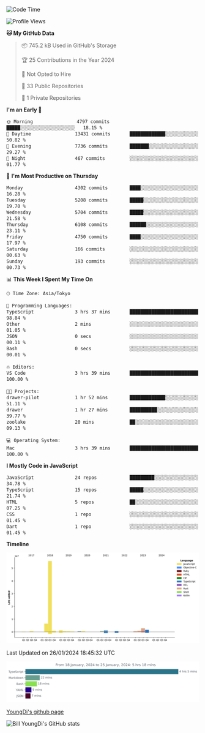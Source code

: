 <!--START_SECTION:waka-->
![Code Time](http://img.shields.io/badge/Code%20Time-336%20hrs%2042%20mins-blue)

![Profile Views](http://img.shields.io/badge/Profile%20Views-0-blue)

**🐱 My GitHub Data** 

> 📦 745.2 kB Used in GitHub's Storage 
 > 
> 🏆 25 Contributions in the Year 2024
 > 
> 🚫 Not Opted to Hire
 > 
> 📜 33 Public Repositories 
 > 
> 🔑 1 Private Repositories 
 > 
**I'm an Early 🐤** 

```text
🌞 Morning                4797 commits        █████░░░░░░░░░░░░░░░░░░░░   18.15 % 
🌆 Daytime                13431 commits       █████████████░░░░░░░░░░░░   50.82 % 
🌃 Evening                7736 commits        ███████░░░░░░░░░░░░░░░░░░   29.27 % 
🌙 Night                  467 commits         ░░░░░░░░░░░░░░░░░░░░░░░░░   01.77 % 
```
📅 **I'm Most Productive on Thursday** 

```text
Monday                   4302 commits        ████░░░░░░░░░░░░░░░░░░░░░   16.28 % 
Tuesday                  5208 commits        █████░░░░░░░░░░░░░░░░░░░░   19.70 % 
Wednesday                5704 commits        █████░░░░░░░░░░░░░░░░░░░░   21.58 % 
Thursday                 6108 commits        ██████░░░░░░░░░░░░░░░░░░░   23.11 % 
Friday                   4750 commits        ████░░░░░░░░░░░░░░░░░░░░░   17.97 % 
Saturday                 166 commits         ░░░░░░░░░░░░░░░░░░░░░░░░░   00.63 % 
Sunday                   193 commits         ░░░░░░░░░░░░░░░░░░░░░░░░░   00.73 % 
```


📊 **This Week I Spent My Time On** 

```text
🕑︎ Time Zone: Asia/Tokyo

💬 Programming Languages: 
TypeScript               3 hrs 37 mins       █████████████████████████   98.84 % 
Other                    2 mins              ░░░░░░░░░░░░░░░░░░░░░░░░░   01.05 % 
JSON                     0 secs              ░░░░░░░░░░░░░░░░░░░░░░░░░   00.11 % 
Bash                     0 secs              ░░░░░░░░░░░░░░░░░░░░░░░░░   00.01 % 

🔥 Editors: 
VS Code                  3 hrs 39 mins       █████████████████████████   100.00 % 

🐱‍💻 Projects: 
drawer-pilot             1 hr 52 mins        █████████████░░░░░░░░░░░░   51.11 % 
drawer                   1 hr 27 mins        ██████████░░░░░░░░░░░░░░░   39.77 % 
zoolake                  20 mins             ██░░░░░░░░░░░░░░░░░░░░░░░   09.13 % 

💻 Operating System: 
Mac                      3 hrs 39 mins       █████████████████████████   100.00 % 
```

**I Mostly Code in JavaScript** 

```text
JavaScript               24 repos            █████████░░░░░░░░░░░░░░░░   34.78 % 
TypeScript               15 repos            █████░░░░░░░░░░░░░░░░░░░░   21.74 % 
HTML                     5 repos             ██░░░░░░░░░░░░░░░░░░░░░░░   07.25 % 
CSS                      1 repo              ░░░░░░░░░░░░░░░░░░░░░░░░░   01.45 % 
Dart                     1 repo              ░░░░░░░░░░░░░░░░░░░░░░░░░   01.45 % 
```



**Timeline**

![Lines of Code chart](https://raw.githubusercontent.com/Youngdi/Youngdi/master/assets/bar_graph.png)


 Last Updated on 26/01/2024 18:45:32 UTC
<!--END_SECTION:waka-->

![wakatime](./images/stat.svg)

[YoungDi's github page](https://youngdi.github.io)

![Bill YoungDi's GitHub stats](https://github-readme-stats.vercel.app/api?username=youngdi&count_private=true&show_icons=true)
